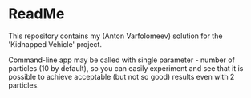 # ReadMe
This repository contains my (Anton Varfolomeev) solution for the 'Kidnapped Vehicle' project.

Command-line app may be called with single parameter - number of particles (10 by default),
so you can easily experiment and see that it is possible to achieve acceptable (but not so good) results even 
with 2 particles.


